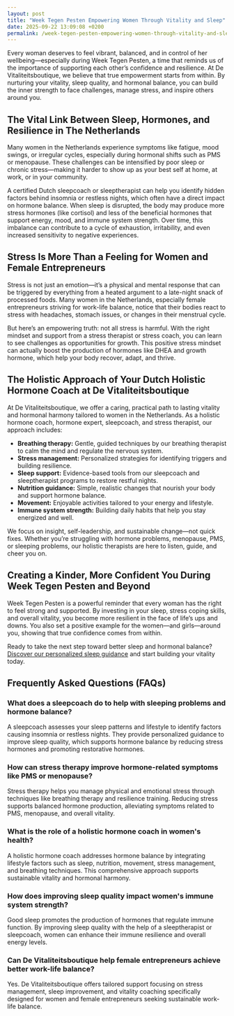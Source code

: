 ```yaml
---
layout: post
title: "Week Tegen Pesten Empowering Women Through Vitality and Sleep"
date: 2025-09-22 13:09:08 +0200
permalink: /week-tegen-pesten-empowering-women-through-vitality-and-sleep/
---
```

Every woman deserves to feel vibrant, balanced, and in control of her wellbeing—especially during Week Tegen Pesten, a time that reminds us of the importance of supporting each other’s confidence and resilience. At De Vitaliteitsboutique, we believe that true empowerment starts from within. By nurturing your vitality, sleep quality, and hormonal balance, you can build the inner strength to face challenges, manage stress, and inspire others around you.

## The Vital Link Between Sleep, Hormones, and Resilience in The Netherlands

Many women in the Netherlands experience symptoms like fatigue, mood swings, or irregular cycles, especially during hormonal shifts such as PMS or menopause. These challenges can be intensified by poor sleep or chronic stress—making it harder to show up as your best self at home, at work, or in your community.

A certified Dutch sleepcoach or sleeptherapist can help you identify hidden factors behind insomnia or restless nights, which often have a direct impact on hormone balance. When sleep is disrupted, the body may produce more stress hormones (like cortisol) and less of the beneficial hormones that support energy, mood, and immune system strength. Over time, this imbalance can contribute to a cycle of exhaustion, irritability, and even increased sensitivity to negative experiences.

## Stress Is More Than a Feeling for Women and Female Entrepreneurs

Stress is not just an emotion—it’s a physical and mental response that can be triggered by everything from a heated argument to a late-night snack of processed foods. Many women in the Netherlands, especially female entrepreneurs striving for work-life balance, notice that their bodies react to stress with headaches, stomach issues, or changes in their menstrual cycle.

But here’s an empowering truth: not all stress is harmful. With the right mindset and support from a stress therapist or stress coach, you can learn to see challenges as opportunities for growth. This positive stress mindset can actually boost the production of hormones like DHEA and growth hormone, which help your body recover, adapt, and thrive.

## The Holistic Approach of Your Dutch Holistic Hormone Coach at De Vitaliteitsboutique

At De Vitaliteitsboutique, we offer a caring, practical path to lasting vitality and hormonal harmony tailored to women in the Netherlands. As a holistic hormone coach, hormone expert, sleepcoach, and stress therapist, our approach includes:

- **Breathing therapy:** Gentle, guided techniques by our breathing therapist to calm the mind and regulate the nervous system.
- **Stress management:** Personalized strategies for identifying triggers and building resilience.
- **Sleep support:** Evidence-based tools from our sleepcoach and sleeptherapist programs to restore restful nights.
- **Nutrition guidance:** Simple, realistic changes that nourish your body and support hormone balance.
- **Movement:** Enjoyable activities tailored to your energy and lifestyle.
- **Immune system strength:** Building daily habits that help you stay energized and well.

We focus on insight, self-leadership, and sustainable change—not quick fixes. Whether you’re struggling with hormone problems, menopause, PMS, or sleeping problems, our holistic therapists are here to listen, guide, and cheer you on.

## Creating a Kinder, More Confident You During Week Tegen Pesten and Beyond

Week Tegen Pesten is a powerful reminder that every woman has the right to feel strong and supported. By investing in your sleep, stress coping skills, and overall vitality, you become more resilient in the face of life’s ups and downs. You also set a positive example for the women—and girls—around you, showing that true confidence comes from within.

Ready to take the next step toward better sleep and hormonal balance? [Discover our personalized sleep guidance](https://devitaliteitsboutique.nl/slaapproblemen-1-op-1-begeleiding/) and start building your vitality today.

## Frequently Asked Questions (FAQs)

### What does a sleepcoach do to help with sleeping problems and hormone balance?

A sleepcoach assesses your sleep patterns and lifestyle to identify factors causing insomnia or restless nights. They provide personalized guidance to improve sleep quality, which supports hormone balance by reducing stress hormones and promoting restorative hormones.

### How can stress therapy improve hormone-related symptoms like PMS or menopause?

Stress therapy helps you manage physical and emotional stress through techniques like breathing therapy and resilience training. Reducing stress supports balanced hormone production, alleviating symptoms related to PMS, menopause, and overall vitality.

### What is the role of a holistic hormone coach in women's health?

A holistic hormone coach addresses hormone balance by integrating lifestyle factors such as sleep, nutrition, movement, stress management, and breathing techniques. This comprehensive approach supports sustainable vitality and hormonal harmony.

### How does improving sleep quality impact women's immune system strength?

Good sleep promotes the production of hormones that regulate immune function. By improving sleep quality with the help of a sleeptherapist or sleepcoach, women can enhance their immune resilience and overall energy levels.

### Can De Vitaliteitsboutique help female entrepreneurs achieve better work-life balance?

Yes. De Vitaliteitsboutique offers tailored support focusing on stress management, sleep improvement, and vitality coaching specifically designed for women and female entrepreneurs seeking sustainable work-life balance.

<script type="application/ld+json">
{
  "@context": "https://schema.org",
  "@type": "BlogPosting",
  "headline": "Week Tegen Pesten Empowering Women Through Vitality and Sleep",
  "description": "At De Vitaliteitsboutique, we empower women in the Netherlands to enhance vitality through personalized guidance in sleep, hormone balance, and stress management. Discover how a holistic approach supports lasting energy and resilience.",
  "author": {
    "@type": "Person",
    "name": "De Vitaliteitsboutique"
  },
  "publisher": {
    "@type": "Person",
    "name": "De Vitaliteitsboutique"
  },
  "datePublished": "2024-06-01",
  "mainEntityOfPage": {
    "@type": "WebPage",
    "@id": "https://devitaliteitsboutique.nl/blog/week-tegen-pesten-empowering-women-through-vitality-and-sleep"
  },
  "keywords": "Sleepcoach, Sleeptherapist, Hormone therapist, Hormone expert, Stress therapist, stress coach, breathing therapist, Holistic hormone coach, Vitality, Sleeping problems, Hormone problems, Menopause, PMS, Hormone balance, Sleep and hormones, Holistic therapist, insomnia, Women's holistic health, Work-life balance for women, Burnout prevention for women",
  "articleBody": "Every woman deserves to feel vibrant, balanced, and in control of her wellbeing—especially during Week Tegen Pesten, a time that reminds us of the importance of supporting each other’s confidence and resilience. At De Vitaliteitsboutique, we believe that true empowerment starts from within. By nurturing your vitality, sleep quality, and hormonal balance, you can build the inner strength to face challenges, manage stress, and inspire others around you.\n\nMany women in the Netherlands experience symptoms like fatigue, mood swings, or irregular cycles, especially during hormonal shifts such as PMS or menopause. These challenges can be intensified by poor sleep or chronic stress—making it harder to show up as your best self at home, at work, or in your community.\n\nA certified Dutch sleepcoach or sleeptherapist can help you identify hidden factors behind insomnia or restless nights, which often have a direct impact on hormone balance. When sleep is disrupted, the body may produce more stress hormones (like cortisol) and less of the beneficial hormones that support energy, mood, and immune system strength. Over time, this imbalance can contribute to a cycle of exhaustion, irritability, and even increased sensitivity to negative experiences.\n\nStress is not just an emotion—it’s a physical and mental response that can be triggered by everything from a heated argument to a late-night snack of processed foods. Many women in the Netherlands, especially female entrepreneurs striving for work-life balance, notice that their bodies react to stress with headaches, stomach issues, or changes in their menstrual cycle.\n\nBut here’s an empowering truth: not all stress is harmful. With the right mindset and support from a stress therapist or stress coach, you can learn to see challenges as opportunities for growth. This positive stress mindset can actually boost the production of hormones like DHEA and growth hormone, which help your body recover, adapt, and thrive.\n\nAt De Vitaliteitsboutique, we offer a caring, practical path to lasting vitality and hormonal harmony tailored to women in the Netherlands. As a holistic hormone coach, hormone expert, sleepcoach, and stress therapist, our approach includes breathing therapy, stress management, sleep support, nutrition guidance, movement, and immune system strength.\n\nWe focus on insight, self-leadership, and sustainable change—not quick fixes. Whether you’re struggling with hormone problems, menopause, PMS, or sleeping problems, our holistic therapists are here to listen, guide, and cheer you on.\n\nWeek Tegen Pesten is a powerful reminder that every woman has the right to feel strong and supported. By investing in your sleep, stress coping skills, and overall vitality, you become more resilient in the face of life’s ups and downs. You also set a positive example for the women—and girls—around you, showing that true confidence comes from within."
}
</script>

<script type="application/ld+json">
{
  "@context": "https://schema.org",
  "@type": "FAQPage",
  "mainEntity": [
    {
      "@type": "Question",
      "name": "What does a sleepcoach do to help with sleeping problems and hormone balance?",
      "acceptedAnswer": {
        "@type": "Answer",
        "text": "A sleepcoach assesses your sleep patterns and lifestyle to identify factors causing insomnia or restless nights. They provide personalized guidance to improve sleep quality, which supports hormone balance by reducing stress hormones and promoting restorative hormones."
      }
    },
    {
      "@type": "Question",
      "name": "How can stress therapy improve hormone-related symptoms like PMS or menopause?",
      "acceptedAnswer": {
        "@type": "Answer",
        "text": "Stress therapy helps you manage physical and emotional stress through techniques like breathing therapy and resilience training. Reducing stress supports balanced hormone production, alleviating symptoms related to PMS, menopause, and overall vitality."
      }
    },
    {
      "@type": "Question",
      "name": "What is the role of a holistic hormone coach in women's health?",
      "acceptedAnswer": {
        "@type": "Answer",
        "text": "A holistic hormone coach addresses hormone balance by integrating lifestyle factors such as sleep, nutrition, movement, stress management, and breathing techniques. This comprehensive approach supports sustainable vitality and hormonal harmony."
      }
    },
    {
      "@type": "Question",
      "name": "How does improving sleep quality impact women's immune system strength?",
      "acceptedAnswer": {
        "@type": "Answer",
        "text": "Good sleep promotes the production of hormones that regulate immune function. By improving sleep quality with the help of a sleeptherapist or sleepcoach, women can enhance their immune resilience and overall energy levels."
      }
    },
    {
      "@type": "Question",
      "name": "Can De Vitaliteitsboutique help female entrepreneurs achieve better work-life balance?",
      "acceptedAnswer": {
        "@type": "Answer",
        "text": "Yes. De Vitaliteitsboutique offers tailored support focusing on stress management, sleep improvement, and vitality coaching specifically designed for women and female entrepreneurs seeking sustainable work-life balance."
      }
    }
  ]
}
</script>
